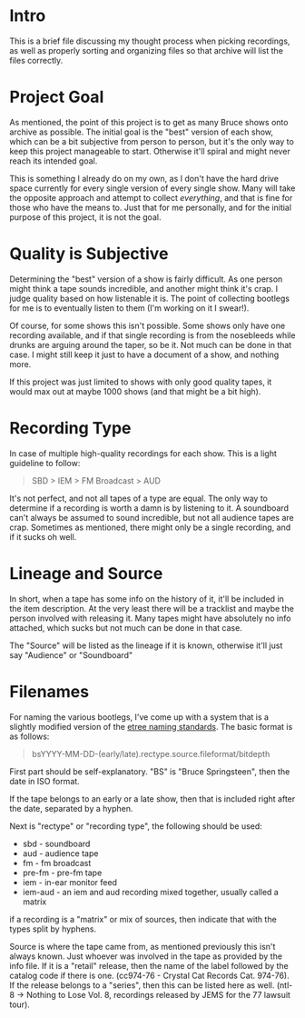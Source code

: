 # Intro
This is a brief file discussing my thought process when picking recordings, as well as properly sorting and organizing files so that archive will list the files correctly.

# Project Goal
As mentioned, the point of this project is to get as many Bruce shows onto archive as possible. The initial goal is the "best" version of each show, which can be a bit subjective from person to person, but it's the only way to keep this project manageable to start. Otherwise it'll spiral and might never reach its intended goal. 

This is something I already do on my own, as I don't have the hard drive space currently for every single version of every single show. Many will take the opposite approach and attempt to collect *everything*, and that is fine for those who have the means to. Just that for me personally, and for the initial purpose of this project, it is not the goal.

# Quality is Subjective
Determining the "best" version of a show is fairly difficult. As one person might think a tape sounds incredible, and another might think it's crap. I judge quality based on how listenable it is. The point of collecting bootlegs for me is to eventually listen to them (I'm working on it I swear!). 

Of course, for some shows this isn't possible. Some shows only have one recording available, and if that single recording is from the nosebleeds while drunks are arguing around the taper, so be it. Not much can be done in that case. I might still keep it just to have a document of a show, and nothing more.

If this project was just limited to shows with only good quality tapes, it would max out at maybe 1000 shows (and that might be a bit high).

# Recording Type
In case of multiple high-quality recordings for each show. This is a light guideline to follow:
> SBD > IEM > FM Broadcast > AUD

It's not perfect, and not all tapes of a type are equal. The only way to determine if a recording is worth a damn is by listening to it. A soundboard can't always be assumed to sound incredible, but not all audience tapes are crap. Sometimes as mentioned, there might only be a single recording, and if it sucks oh well.

# Lineage and Source
In short, when a tape has some info on the history of it, it'll be included in the item description. At the very least there will be a tracklist and maybe the person involved with releasing it. Many tapes might have absolutely no info attached, which sucks but not much can be done in that case.

The "Source" will be listed as the lineage if it is known, otherwise it'll just say "Audience" or "Soundboard"

# Filenames
For naming the various bootlegs, I've come up with a system that is a slightly modified version of the [etree naming standards](https://wiki.etree.org/index.php?page=NamingStandards). The basic format is as follows:
> bsYYYY-MM-DD-(early/late).rectype.source.fileformat/bitdepth

First part should be self-explanatory. "BS" is "Bruce Springsteen", then the date in ISO format.

If the tape belongs to an early or a late show, then that is included right after the date, separated by a hyphen.

Next is "rectype" or "recording type", the following should be used:
- sbd - soundboard
- aud - audience tape
- fm - fm broadcast
- pre-fm - pre-fm tape
- iem - in-ear monitor feed
- iem-aud - an iem and aud recording mixed together, usually called a matrix

if a recording is a "matrix" or mix of sources, then indicate that with the types split by hyphens.

Source is where the tape came from, as mentioned previously this isn't always known. Just whoever was involved in the tape as provided by the info file. If it is a "retail" release, then the name of the label followed by the catalog code if there is one. (cc974-76 - Crystal Cat Records Cat. 974-76). If the release belongs to a "series", then this can be listed here as well. (ntl-8 -> Nothing to Lose Vol. 8, recordings released by JEMS for the 77 lawsuit tour).
